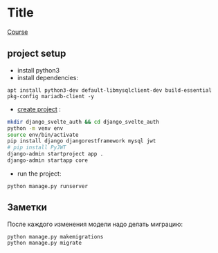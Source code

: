 # Title
[Course](https://www.udemy.com/course/svelte-django-authentication/)

## project setup
- install python3
- install dependencies:
```
apt install python3-dev default-libmysqlclient-dev build-essential pkg-config mariadb-client -y
```
- [create project](https://www.django-rest-framework.org/tutorial/quickstart/) :
```bash
mkdir django_svelte_auth && cd django_svelte_auth
python -m venv env
source env/bin/activate
pip install django djangorestframework mysql jwt
# pip install PyJWT
django-admin startproject app .
django-admin startapp core

```
- run the project:
```
python manage.py runserver
```

## Заметки
После каждого изменения модели надо делать миграцию:
```
python manage.py makemigrations
python manage.py migrate
```